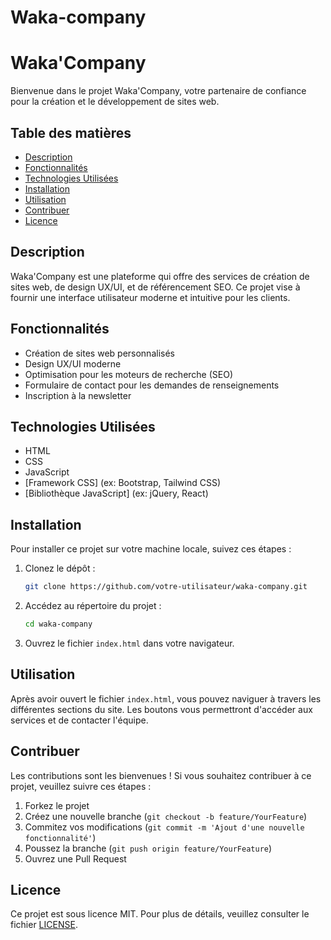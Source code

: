 # Waka-company
# Waka'Company

Bienvenue dans le projet Waka'Company, votre partenaire de confiance pour la création et le développement de sites web.

## Table des matières

- [Description](#description)
- [Fonctionnalités](#fonctionnalités)
- [Technologies Utilisées](#technologies-utilisées)
- [Installation](#installation)
- [Utilisation](#utilisation)
- [Contribuer](#contribuer)
- [Licence](#licence)

## Description

Waka'Company est une plateforme qui offre des services de création de sites web, de design UX/UI, et de référencement SEO. Ce projet vise à fournir une interface utilisateur moderne et intuitive pour les clients.

## Fonctionnalités

- Création de sites web personnalisés
- Design UX/UI moderne
- Optimisation pour les moteurs de recherche (SEO)
- Formulaire de contact pour les demandes de renseignements
- Inscription à la newsletter

## Technologies Utilisées

- HTML
- CSS
- JavaScript
- [Framework CSS] (ex: Bootstrap, Tailwind CSS)
- [Bibliothèque JavaScript] (ex: jQuery, React)

## Installation

Pour installer ce projet sur votre machine locale, suivez ces étapes :

1. Clonez le dépôt :
   ```bash
   git clone https://github.com/votre-utilisateur/waka-company.git
   ```

2. Accédez au répertoire du projet :
   ```bash
   cd waka-company
   ```

3. Ouvrez le fichier `index.html` dans votre navigateur.

## Utilisation

Après avoir ouvert le fichier `index.html`, vous pouvez naviguer à travers les différentes sections du site. Les boutons vous permettront d'accéder aux services et de contacter l'équipe.

## Contribuer

Les contributions sont les bienvenues ! Si vous souhaitez contribuer à ce projet, veuillez suivre ces étapes :

1. Forkez le projet
2. Créez une nouvelle branche (`git checkout -b feature/YourFeature`)
3. Commitez vos modifications (`git commit -m 'Ajout d'une nouvelle fonctionnalité'`)
4. Poussez la branche (`git push origin feature/YourFeature`)
5. Ouvrez une Pull Request

## Licence

Ce projet est sous licence MIT. Pour plus de détails, veuillez consulter le fichier [LICENSE](LICENSE).